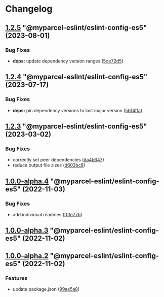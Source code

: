 # Changelog

<!-- MONODEPLOY:BELOW -->

## [1.2.5](https://github/myparcelnl/eslint/compare/@myparcel-eslint/eslint-config-es5@1.2.4...@myparcel-eslint/eslint-config-es5@1.2.5) "@myparcel-eslint/eslint-config-es5" (2023-08-01)


### Bug Fixes

* **deps:** update dependency version ranges ([5de72d5](https://github/myparcelnl/eslint/commit/5de72d5238ff39c4b010926c159bcaeb4b8ccf53))




## [1.2.4](https://github/myparcelnl/eslint/compare/@myparcel-eslint/eslint-config-es5@1.2.3...@myparcel-eslint/eslint-config-es5@1.2.4) "@myparcel-eslint/eslint-config-es5" (2023-07-17)


### Bug Fixes

* **deps:** pin dependency versions to last major version ([5b14ffa](https://github/myparcelnl/eslint/commit/5b14ffa38c220bd614d46bfe61845c40e638255c))




## [1.2.3](https://github/myparcelnl/eslint/compare/@myparcel-eslint/eslint-config-es5@1.2.2...@myparcel-eslint/eslint-config-es5@1.2.3) "@myparcel-eslint/eslint-config-es5" (2023-03-02)


### Bug Fixes

* correctly set peer dependencies ([da4b647](https://github/myparcelnl/eslint/commit/da4b6474c8f3b996ecfb3fe571c46e4c97eb0104))
* reduce output file sizes ([d603bc8](https://github/myparcelnl/eslint/commit/d603bc80a73f0911e6734fcbf2049bf110704821))




## [1.0.0-alpha.4](https://github/myparcelnl/eslint/compare/@myparcel-eslint/eslint-config-es5@1.0.0-alpha.3...@myparcel-eslint/eslint-config-es5@1.0.0-alpha.4) "@myparcel-eslint/eslint-config-es5" (2022-11-03)


### Bug Fixes

* add individual readmes ([f0fe77b](https://github/myparcelnl/eslint/commit/f0fe77bd13668afdc7472d474aa967771945ae99))




## [1.0.0-alpha.3](https://github/myparcelnl/eslint/compare/@myparcel-eslint/eslint-config-es5@1.0.0-alpha.2...@myparcel-eslint/eslint-config-es5@1.0.0-alpha.3) "@myparcel-eslint/eslint-config-es5" (2022-11-02)




## [1.0.0-alpha.2](https://github/myparcelnl/eslint/compare/@myparcel-eslint/eslint-config-es5@1.0.0-alpha.0...@myparcel-eslint/eslint-config-es5@1.0.0-alpha.2) "@myparcel-eslint/eslint-config-es5" (2022-11-02)


### Features

* update package.json ([99ae5a8](https://github/myparcelnl/eslint/commit/99ae5a866389101f92e0b7ea077306d9dabb44e4))


